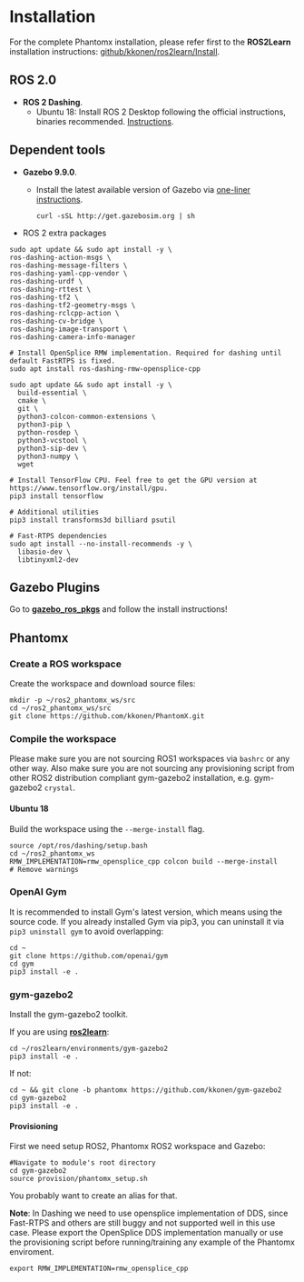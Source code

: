 # Installation
For the complete Phantomx installation, please refer first to the **ROS2Learn** installation instructions:  [github/kkonen/ros2learn/Install](https://github.com/kkonen/ros2learn/blob/master/Install.md).


## ROS 2.0

- **ROS 2 Dashing**.
   - Ubuntu 18: Install ROS 2 Desktop following the official instructions, binaries recommended. [Instructions](https://index.ros.org/doc/ros2/Installation/Linux-Install-Debians/).

## Dependent tools
- **Gazebo 9.9.0**.
   - Install the latest available version of Gazebo via [one-liner instructions](http://gazebosim.org/tutorials?tut=install_ubuntu#Defaultinstallation:one-liner).
   
     ```
     curl -sSL http://get.gazebosim.org | sh
     ```
- ROS 2 extra packages
```
sudo apt update && sudo apt install -y \
ros-dashing-action-msgs \
ros-dashing-message-filters \
ros-dashing-yaml-cpp-vendor \
ros-dashing-urdf \
ros-dashing-rttest \
ros-dashing-tf2 \
ros-dashing-tf2-geometry-msgs \
ros-dashing-rclcpp-action \
ros-dashing-cv-bridge \
ros-dashing-image-transport \
ros-dashing-camera-info-manager

# Install OpenSplice RMW implementation. Required for dashing until default FastRTPS is fixed.
sudo apt install ros-dashing-rmw-opensplice-cpp

sudo apt update && sudo apt install -y \
  build-essential \
  cmake \
  git \
  python3-colcon-common-extensions \
  python3-pip \
  python-rosdep \
  python3-vcstool \
  python3-sip-dev \
  python3-numpy \
  wget

# Install TensorFlow CPU. Feel free to get the GPU version at https://www.tensorflow.org/install/gpu.
pip3 install tensorflow

# Additional utilities
pip3 install transforms3d billiard psutil

# Fast-RTPS dependencies
sudo apt install --no-install-recommends -y \
  libasio-dev \
  libtinyxml2-dev
```
## Gazebo Plugins
Go to [**gazebo_ros_pkgs**](https://github.com/kkonen/gazebo_ros_pkgs)
and follow the install instructions!

## Phantomx
### Create a ROS workspace

Create the workspace and download source files:

```
mkdir -p ~/ros2_phantomx_ws/src
cd ~/ros2_phantomx_ws/src
git clone https://github.com/kkonen/PhantomX.git
```

### Compile the workspace

Please make sure you are not sourcing ROS1 workspaces via `bashrc` or any other way. Also make sure you are not sourcing any provisioning script from other ROS2 distribution compliant gym-gazebo2 installation, e.g. gym-gazebo2 `crystal`.

#### Ubuntu 18

Build the workspace using the `--merge-install` flag.

```
source /opt/ros/dashing/setup.bash
cd ~/ros2_phantomx_ws
RMW_IMPLEMENTATION=rmw_opensplice_cpp colcon build --merge-install
# Remove warnings
```

### OpenAI Gym

It is recommended to install Gym's latest version, which means using the source code. If you already installed Gym via pip3, you can uninstall it via `pip3 uninstall gym` to avoid overlapping:

```
cd ~
git clone https://github.com/openai/gym
cd gym
pip3 install -e .
```

### gym-gazebo2

Install the gym-gazebo2 toolkit.

If you are using [**ros2learn**](https://github.com/kkonen/ros2learn/tree/master):
```
cd ~/ros2learn/environments/gym-gazebo2
pip3 install -e .
```

If not:
```
cd ~ && git clone -b phantomx https://github.com/kkonen/gym-gazebo2
cd gym-gazebo2
pip3 install -e .
```

#### Provisioning

First we need setup ROS2, Phantomx ROS2 workspace and Gazebo:

```
#Navigate to module's root directory
cd gym-gazebo2
source provision/phantomx_setup.sh
```
You probably want to create an alias for that.

**Note**: In Dashing we need to use opensplice implementation of DDS, since Fast-RTPS and others are still buggy and not supported well in this use case. Please export the OpenSplice DDS implementation manually or use the provisioning script before running/training any example of the Phantomx enviroment.

```
export RMW_IMPLEMENTATION=rmw_opensplice_cpp
```


